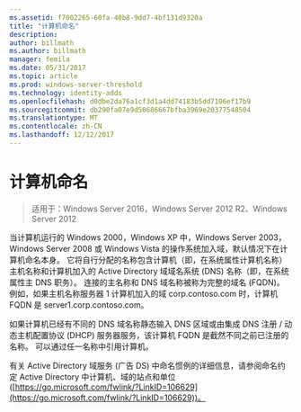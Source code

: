 ```yaml
---
ms.assetid: f7002265-60fa-40b8-9dd7-4bf131d9320a
title: "计算机命名"
description: 
author: billmath
ms.author: billmath
manager: femila
ms.date: 05/31/2017
ms.topic: article
ms.prod: windows-server-threshold
ms.technology: identity-adds
ms.openlocfilehash: d0dbe2da76a1cf3d1a4dd74183b5dd7106ef17b9
ms.sourcegitcommit: db290fa07e9d50686667bfba3969e20377548504
ms.translationtype: MT
ms.contentlocale: zh-CN
ms.lasthandoff: 12/12/2017
---
```

# <a name="computer-naming"></a>计算机命名

>适用于：Windows Server 2016，Windows Server 2012 R2、Windows Server 2012

当计算机运行的 Windows 2000，Windows XP 中，Windows Server 2003，Windows Server 2008 或 Windows Vista 的操作系统加入域，默认情况下在计算机命名本身。 它将自行分配的名称包含计算机（即，在系统属性计算机名称）主机名称和计算机加入的 Active Directory 域域名系统 (DNS) 名称（即，在系统属性主 DNS 职务）。 连接的主名称和 DNS 域名称被称为完整的域名 (FQDN)。 例如，如果主机名称服务器 1 计算机加入的域 corp.contoso.com 时，计算机 FQDN 是 server1.corp.contoso.com。  
  
如果计算机已经有不同的 DNS 域名称静态输入 DNS 区域或由集成 DNS 注册 / 动态主机配置协议 (DHCP) 服务器服务，该计算机 FQDN 是截然不同之前已注册的名称。 可以通过任一名称中引用计算机。  
  
有关 Active Directory 域服务 (广告 DS) 中命名惯例的详细信息，请参阅命名约定 Active Directory 中计算机、域的站点和单位 ([https://go.microsoft.com/fwlink/?LinkID=106629](https://go.microsoft.com/fwlink/?LinkID=106629))。  
  


